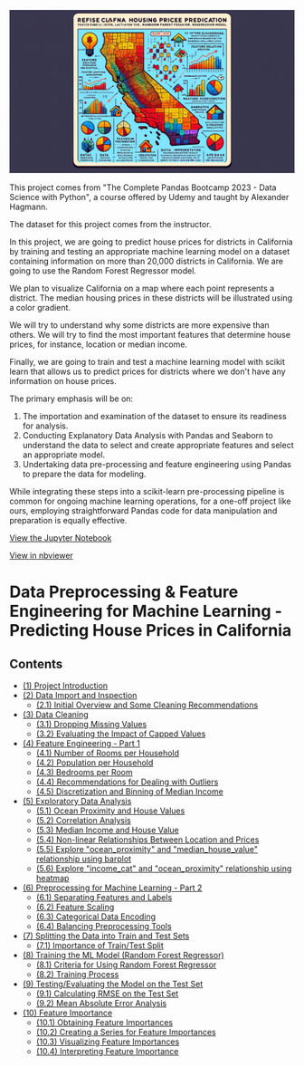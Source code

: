 ![Data Preprocessing & Feature Engineering for Machine Learning - Predicting House Prices in California](./support_files/readme_image.jpg)

This project comes from "The Complete Pandas Bootcamp 2023 - Data Science with Python", a course offered by Udemy
and taught by Alexander Hagmann. 

The dataset for this project comes from the instructor.

In this project, we are going to predict house prices for districts in California by training and testing an appropriate machine learning model on a dataset containing information on more than 20,000 districts in California. We are going to use the Random Forest Regressor model. 

We plan to visualize California on a map where each point represents a district. The median housing prices in these districts will be illustrated using a color gradient.

We will try to understand why some districts are more expensive than others. We will try to find the most important features that determine house prices, for instance, location or median income.

Finally, we are going to train and test a machine learning model with scikit learn that allows us to predict prices for districts where we don't have any information on house prices.

The primary emphasis will be on:

1. The importation and examination of the dataset to ensure its readiness for analysis.
2. Conducting Explanatory Data Analysis with Pandas and Seaborn to understand the data to select and create appropriate features and select an appropriate model.
3. Undertaking data pre-processing and feature engineering using Pandas to prepare the data for modeling.

While integrating these steps into a scikit-learn pre-processing pipeline is common for ongoing machine learning operations, for a one-off project like ours, employing straightforward Pandas code for data manipulation and preparation is equally effective. 

[View the Jupyter Notebook](https://github.com/Pacode74/CA-HousePrice-Predictor/blob/master/MachineLearning_Predict_House_Prices.ipynb)

[View in nbviewer](https://nbviewer.jupyter.org/github/Pacode74/CA-HousePrice-Predictor/blob/master/MachineLearning_Predict_House_Prices.ipynb)


# Data Preprocessing & Feature Engineering for Machine Learning - Predicting House Prices in California


## Contents
- [(1) Project Introduction](#1-project-introduction)
- [(2) Data Import and Inspection](#2-data-import-and-inspection)
  - [(2.1) Initial Overview and Some Cleaning Recommendations](#21-initial-overview-and-some-cleaning-recommendations)
- [(3) Data Cleaning](#3-data-cleaning)
  - [(3.1) Dropping Missing Values](#31-dropping-missing-values)
  - [(3.2) Evaluating the Impact of Capped Values](#32-evaluating-the-impact-of-capped-values)
- [(4) Feature Engineering - Part 1](#4-feature-engineering---part-1)
  - [(4.1) Number of Rooms per Household](#41-number-of-rooms-per-household)
  - [(4.2) Population per Household](#42-population-per-household)
  - [(4.3) Bedrooms per Room](#43-bedrooms-per-room)
  - [(4.4) Recommendations for Dealing with Outliers](#44-recommendations-for-dealing-with-outliers)
  - [(4.5) Discretization and Binning of Median Income](#45-discretization-and-binning-of-median-income)
- [(5) Exploratory Data Analysis](#5-exploratory-data-analysis)
  - [(5.1) Ocean Proximity and House Values](#51-ocean-proximity-and-house-values)
  - [(5.2) Correlation Analysis](#52-correlation-analysis)
  - [(5.3) Median Income and House Value](#53-median-income-and-house-value)
  - [(5.4) Non-linear Relationships Between Location and Prices](#54-non-linear-relationships-between-location-and-prices)
  - [(5.5) Explore "ocean_proximity" and "median_house_value" relationship using barplot](#55-explore-ocean-proximity-and-median-house-value)
  - [(5.6) Explore "income_cat" and "ocean_proximity" relationship using heatmap](#56-explore-income-cat-and-ocean-proximity)
- [(6) Preprocessing for Machine Learning - Part 2](#6-preprocessing-for-machine-learning---part-2)
  - [(6.1) Separating Features and Labels](#61-separating-features-and-labels)
  - [(6.2) Feature Scaling](#62-feature-scaling)
  - [(6.3) Categorical Data Encoding](#63-categorical-data-encoding)
  - [(6.4) Balancing Preprocessing Tools](#64-balancing-preprocessing-tools)
- [(7) Splitting the Data into Train and Test Sets](#7-splitting-the-data-into-train-and-test-sets)
  - [(7.1) Importance of Train/Test Split](#71-importance-of-train-test-split)
- [(8) Training the ML Model (Random Forest Regressor)](#8-training-the-ml-model-random-forest-regressor)
  - [(8.1) Criteria for Using Random Forest Regressor](#81-criteria-for-using-random-forest-regressor)
  - [(8.2) Training Process](#82-training-process)
- [(9) Testing/Evaluating the Model on the Test Set](#9-testingevaluating-the-model-on-the-test-set)
  - [(9.1) Calculating RMSE on the Test Set](#91-calculating-rmse-on-the-test-set)
  - [(9.2) Mean Absolute Error Analysis](#92-mean-absolute-error-analysis)
- [(10) Feature Importance](#10-feature-importance)
  - [(10.1) Obtaining Feature Importances](#101-obtaining-feature-importances)
  - [(10.2) Creating a Series for Feature Importances](#102-creating-a-series-for-feature-importances)
  - [(10.3) Visualizing Feature Importances](#103-visualizing-feature-importances)
  - [(10.4) Interpreting Feature Importance](#104-interpreting-feature-importance)

